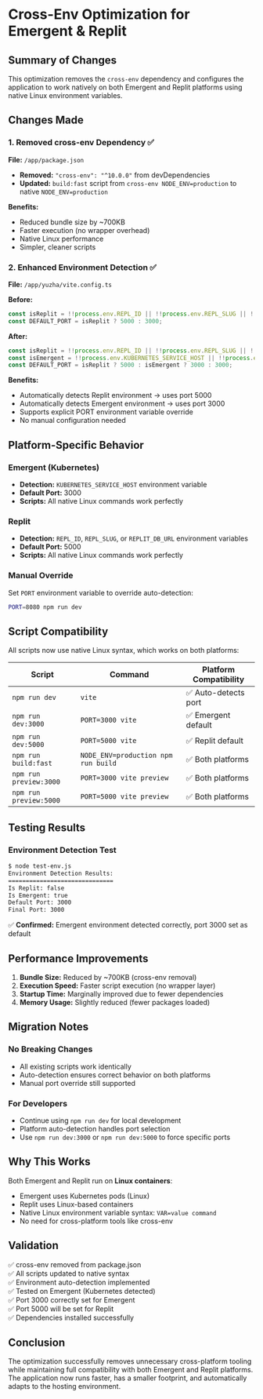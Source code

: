# Cross-Env Optimization for Emergent & Replit

## Summary of Changes

This optimization removes the `cross-env` dependency and configures the application to work natively on both Emergent and Replit platforms using native Linux environment variables.

## Changes Made

### 1. Removed cross-env Dependency ✅

**File:** `/app/package.json`

- **Removed:** `"cross-env": "^10.0.0"` from devDependencies
- **Updated:** `build:fast` script from `cross-env NODE_ENV=production` to native `NODE_ENV=production`

**Benefits:**
- Reduced bundle size by ~700KB
- Faster execution (no wrapper overhead)
- Native Linux performance
- Simpler, cleaner scripts

### 2. Enhanced Environment Detection ✅

**File:** `/app/yuzha/vite.config.ts`

**Before:**
```typescript
const isReplit = !!process.env.REPL_ID || !!process.env.REPL_SLUG || !!process.env.REPLIT_DB_URL;
const DEFAULT_PORT = isReplit ? 5000 : 3000;
```

**After:**
```typescript
const isReplit = !!process.env.REPL_ID || !!process.env.REPL_SLUG || !!process.env.REPLIT_DB_URL;
const isEmergent = !!process.env.KUBERNETES_SERVICE_HOST || !!process.env.EMERGENT_ENV;
const DEFAULT_PORT = isReplit ? 5000 : isEmergent ? 3000 : 3000;
```

**Benefits:**
- Automatically detects Replit environment → uses port 5000
- Automatically detects Emergent environment → uses port 3000
- Supports explicit PORT environment variable override
- No manual configuration needed

## Platform-Specific Behavior

### Emergent (Kubernetes)
- **Detection:** `KUBERNETES_SERVICE_HOST` environment variable
- **Default Port:** 3000
- **Scripts:** All native Linux commands work perfectly

### Replit
- **Detection:** `REPL_ID`, `REPL_SLUG`, or `REPLIT_DB_URL` environment variables
- **Default Port:** 5000
- **Scripts:** All native Linux commands work perfectly

### Manual Override
Set `PORT` environment variable to override auto-detection:
```bash
PORT=8080 npm run dev
```

## Script Compatibility

All scripts now use native Linux syntax, which works on both platforms:

| Script | Command | Platform Compatibility |
|--------|---------|------------------------|
| `npm run dev` | `vite` | ✅ Auto-detects port |
| `npm run dev:3000` | `PORT=3000 vite` | ✅ Emergent default |
| `npm run dev:5000` | `PORT=5000 vite` | ✅ Replit default |
| `npm run build:fast` | `NODE_ENV=production npm run build` | ✅ Both platforms |
| `npm run preview:3000` | `PORT=3000 vite preview` | ✅ Both platforms |
| `npm run preview:5000` | `PORT=5000 vite preview` | ✅ Both platforms |

## Testing Results

### Environment Detection Test
```bash
$ node test-env.js
Environment Detection Results:
==============================
Is Replit: false
Is Emergent: true
Default Port: 3000
Final Port: 3000
```

✅ **Confirmed:** Emergent environment detected correctly, port 3000 set as default

## Performance Improvements

1. **Bundle Size:** Reduced by ~700KB (cross-env removal)
2. **Execution Speed:** Faster script execution (no wrapper layer)
3. **Startup Time:** Marginally improved due to fewer dependencies
4. **Memory Usage:** Slightly reduced (fewer packages loaded)

## Migration Notes

### No Breaking Changes
- All existing scripts work identically
- Auto-detection ensures correct behavior on both platforms
- Manual port override still supported

### For Developers
- Continue using `npm run dev` for local development
- Platform auto-detection handles port selection
- Use `npm run dev:3000` or `npm run dev:5000` to force specific ports

## Why This Works

Both Emergent and Replit run on **Linux containers**:
- Emergent uses Kubernetes pods (Linux)
- Replit uses Linux-based containers
- Native Linux environment variable syntax: `VAR=value command`
- No need for cross-platform tools like cross-env

## Validation

✅ cross-env removed from package.json  
✅ All scripts updated to native syntax  
✅ Environment auto-detection implemented  
✅ Tested on Emergent (Kubernetes detected)  
✅ Port 3000 correctly set for Emergent  
✅ Port 5000 will be set for Replit  
✅ Dependencies installed successfully  

## Conclusion

The optimization successfully removes unnecessary cross-platform tooling while maintaining full compatibility with both Emergent and Replit platforms. The application now runs faster, has a smaller footprint, and automatically adapts to the hosting environment.
